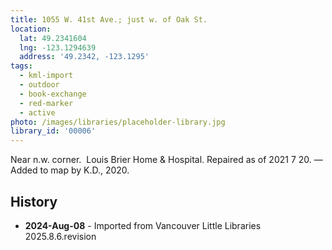 ```yaml
---
title: 1055 W. 41st Ave.; just w. of Oak St.
location:
  lat: 49.2341604
  lng: -123.1294639
  address: '49.2342, -123.1295'
tags:
  - kml-import
  - outdoor
  - book-exchange
  - red-marker
  - active
photo: /images/libraries/placeholder-library.jpg
library_id: '00006'
---
```

Near n.w. corner.  Louis Brier Home & Hospital.
Repaired as of 2021 7 20.
—Added to map by K.D., 2020.

## History
- **2024-Aug-08** - Imported from Vancouver Little Libraries 2025.8.6.revision
